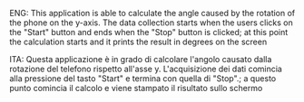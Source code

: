 ENG: This application is able to calculate the angle caused by the rotation of the phone on the y-axis. The data collection starts when the users clicks on the "Start" button and ends when the "Stop" button is clicked; at this point the calculation starts and it prints the result in degrees on the screen

ITA: Questa applicazione è in grado di calcolare l'angolo causato dalla rotazione del telefono rispetto all'asse y. L'acquisizione dei dati comincia alla pressione del tasto "Start" e termina con quella di "Stop".; a questo punto comincia il calcolo e viene stampato il risultato sullo schermo
